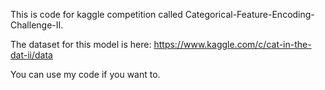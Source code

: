 This is code for kaggle competition called Categorical-Feature-Encoding-Challenge-II.

The dataset for this model is here:
https://www.kaggle.com/c/cat-in-the-dat-ii/data

You can use my code if you want to.
